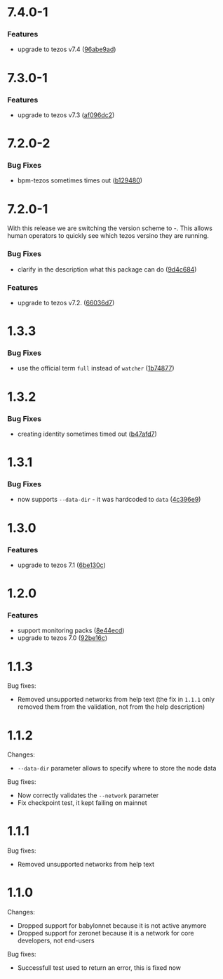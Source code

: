 # 7.4.0-1


### Features

* upgrade to tezos v7.4 ([96abe9ad](https://gitlab.com/Blockdaemon/bpm-tezos/-/commit/96abe9ad6c0beb5db53eb75dbb992860bd2f875f))


# 7.3.0-1


### Features

* upgrade to tezos v7.3 ([af096dc2](https://gitlab.com/Blockdaemon/bpm-tezos/commit/af096dc27443b72674a6c5a21caa174671d177aa))


# 7.2.0-2


### Bug Fixes

* bpm-tezos sometimes times out ([b129480](https://gitlab.com/Blockdaemon/bpm-tezos/commit/b1294802cb3e4e97f6d5c89ec33cb6931737298b))



# 7.2.0-1

With this release we are switching the version scheme to <tezos-version>-<package-iteration>. This allows human operators to quickly see
which tezos versino they are running.


### Bug Fixes

* clarify in the description what this package can do ([9d4c684](https://gitlab.com/Blockdaemon/bpm-tezos/commit/9d4c684a44a96e64958dc1103d6621256d0277d4))


### Features

* upgrade to tezos v7.2. ([66036d7](https://gitlab.com/Blockdaemon/bpm-tezos/commit/66036d7bb870087466424d2be86846976f4423eb))



# 1.3.3


### Bug Fixes

* use the official term `full` instead of `watcher` ([1b74877](https://gitlab.com/Blockdaemon/bpm-tezos/commit/1b748774ad3b4c140b30368294c318e25a8d0256))



# 1.3.2


### Bug Fixes

* creating identity sometimes timed out ([b47afd7](https://gitlab.com/Blockdaemon/bpm-tezos/commit/b47afd72dad7df6a39a1e1a48387279668d02df1))



# 1.3.1


### Bug Fixes

* now supports `--data-dir` - it was hardcoded to `data` ([4c396e9](https://gitlab.com/Blockdaemon/bpm-tezos/commit/4c396e954132f199fc2bb15b998dc5100c625d6c))



# 1.3.0


### Features

* upgrade to tezos 7.1 ([6be130c](https://gitlab.com/Blockdaemon/bpm-tezos/commit/6be130c430bcc0e7b20ce7df0ccf9e6fb48c0f39))



# 1.2.0

### Features

* support monitoring packs ([8e44ecd](https://gitlab.com/Blockdaemon/bpm-tezos/commit/8e44ecdbf66fb1f40bb7e1e3d45afa7e5912ba5d))
* upgrade to tezos 7.0 ([92be16c](https://gitlab.com/Blockdaemon/bpm-tezos/commit/92be16ccdf6d0f31efa30945bf965f71bf97c735))

# 1.1.3

Bug fixes:

* Removed unsupported networks from help text (the fix in `1.1.1` only removed them from the validation, not from the help description)

# 1.1.2

Changes:

* `--data-dir` parameter allows to specify where to store the node data

Bug fixes:

* Now correctly validates the `--network` parameter
* Fix checkpoint test, it kept failing on mainnet

# 1.1.1

Bug fixes:

* Removed unsupported networks from help text

# 1.1.0

Changes:

* Dropped support for babylonnet because it is not active anymore
* Dropped support for zeronet because it is a network for core developers, not end-users

Bug fixes:

* Successfull test used to return an error, this is fixed now

